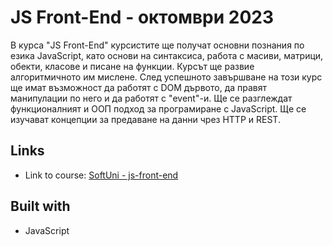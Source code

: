 # JS Front-End - октомври 2023

В курса "JS Front-End" курсистите ще получат основни познания по езика JavaScript, като основи на синтаксиса, работа с масиви, матрици, обекти, класове и писане на функции. Курсът ще развие алгоритмичното им мислене. След успешното завършване на този курс ще имат възможност да работят с DOM дървото, да правят манипулации по него и да работят с "event"-и. Ще се разглеждат функционалният и ООП подход за програмиране с JavaScript. Ще се изучават концепции за предаване на данни чрез HTTP и REST.

## Links

- Link to course: [SoftUni - js-front-end]

## Built with

- JavaScript

[SoftUni - js-front-end]: https://softuni.bg/trainings/4240/js-front-end-october-2023

